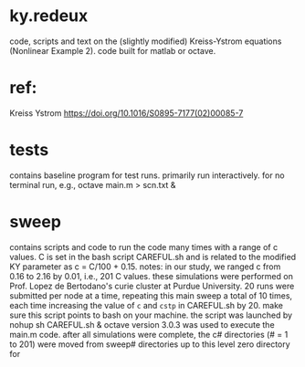 # ky.redeux
code, scripts and text on the (slightly modified) Kreiss-Ystrom equations (Nonlinear Example 2). code built for matlab or octave. 

# ref: 
Kreiss Ystrom 
https://doi.org/10.1016/S0895-7177(02)00085-7

# tests 
contains baseline program for test runs. primarily run interactively. for no terminal run, e.g., 
  octave main.m > scn.txt &

# sweep
contains scripts and code to run the code many times with a range of c values. C is set in the bash script CAREFUL.sh and is related to the modified KY parameter as c = C/100 + 0.15. 
notes: in our study, we ranged c from 0.16 to 2.16 by 0.01, i.e., 201 C values. these simulations were performed on Prof. Lopez de Bertodano's curie cluster at Purdue University. 20 runs were submitted per node at a time, repeating this main sweep a total of 10 times, each time increasing the value of `c` and `cstp` in CAREFUL.sh by 20. make sure this script points to bash on your machine. the script was launched by
  nohup sh CAREFUL.sh & 
octave version 3.0.3 was used to execute the main.m code. after all simulations were complete, the c# directories (# = 1 to 201) were moved from sweep# directories up to this level zero directory for 




